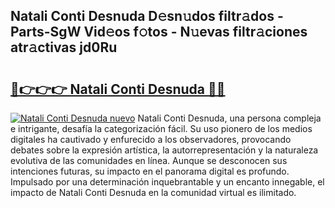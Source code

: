 ## Natali Conti Desnuda D𝚎sn𝚞dos filtr𝚊dos - Parts-SgW Vid𝚎os f𝚘tos - N𝚞evas filtr𝚊ciones atr𝚊ctivas jd0Ru

# <h2><a href="http://mbd8e0.tromn.icu/?c=Natali+Conti+Desnuda">🔗👉👉👉 Natali Conti Desnuda 🔗🔗</a></h2>

[![Natali Conti Desnuda nuevo](https://i.imgur.com/pEAQMta.gif)](http://mbd8e0.tromn.icu/?c=Natali+Conti+Desnuda)
Natali Conti Desnuda, una persona compleja e intrigante, desafía la categorización fácil. Su uso pionero de los medios digitales ha cautivado y enfurecido a los observadores, provocando debates sobre la expresión artística, la autorrepresentación y la naturaleza evolutiva de las comunidades en línea. Aunque se desconocen sus intenciones futuras, su impacto en el panorama digital es profundo. Impulsado por una determinación inquebrantable y un encanto innegable, el impacto de Natali Conti Desnuda en la comunidad virtual es ilimitado.

